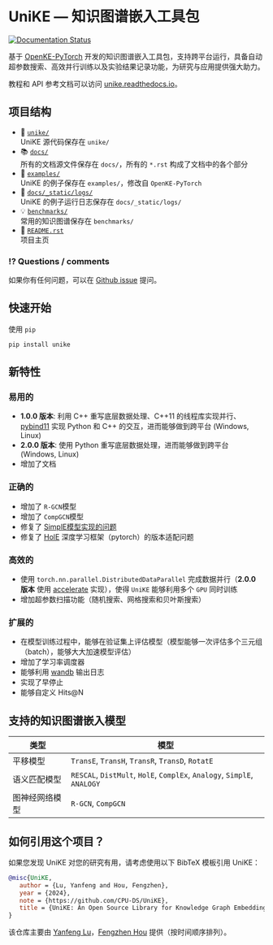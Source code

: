 # UniKE — 知识图谱嵌入工具包

[![Documentation Status](https://readthedocs.org/projects/unike/badge/?version=latest)](https://unike.readthedocs.io/zh_CN/latest/?badge=latest)

基于 [OpenKE-PyTorch](https://github.com/thunlp/OpenKE/tree/OpenKE-PyTorch) 开发的知识图谱嵌入工具包，支持跨平台运行，具备自动超参数搜索、高效并行训练以及实验结果记录功能，为研究与应用提供强大助力。

教程和 API 参考文档可以访问 [unike.readthedocs.io](https://unike.readthedocs.io/zh_CN/latest/)。

## 项目结构

- 📁 [`unike/`](https://github.com/CPU-DS/UniKE/tree/main/unike/)  
  UniKE 源代码保存在 `unike/`
- 📚 [`docs/`](https://github.com/CPU-DS/UniKE/tree/main/docs/)  
  所有的文档源文件保存在 `docs/`，所有的 `*.rst` 构成了文档中的各个部分
- 🌰 [`examples/`](https://github.com/CPU-DS/UniKE/tree/main/examples/)  
  UniKE 的例子保存在 `examples/`，修改自 `OpenKE-PyTorch`
- 📍 [`docs/_static/logs/`](https://github.com/CPU-DS/UniKE/tree/main/docs/_static/logs/)  
  UniKE 的例子运行日志保存在 `docs/_static/logs/`
- 💡 [`benchmarks/`](https://github.com/CPU-DS/UniKE/tree/main/benchmarks/)  
  常用的知识图谱保存在 `benchmarks/`
- 📜 [`README.rst`](https://github.com/CPU-DS/UniKE/tree/main/README.rst)  
  项目主页

### ⁉️ Questions / comments
如果你有任何问题，可以在 [Github issue](https://github.com/CPU-DS/UniKE/issues) 提问。

## 快速开始

使用 `pip`
```bash
pip install unike
```

## 新特性

### **易用的**

- **1.0.0 版本**: 利用 C++ 重写底层数据处理、C++11 的线程库实现并行、[pybind11](https://github.com/pybind/pybind11) 实现 Python 和 C++ 的交互，进而能够做到跨平台 (Windows, Linux)
- **2.0.0 版本**: 使用 Python 重写底层数据处理，进而能够做到跨平台 (Windows, Linux)
- 增加了文档

### **正确的**

- 增加了 `R-GCN`模型
- 增加了 `CompGCN`模型
- 修复了 [SimplE模型实现的问题](https://github.com/thunlp/OpenKE/issues/151)
- 修复了 [HolE](#details_hole) 深度学习框架（pytorch）的版本适配问题

### **高效的**

- 使用 `torch.nn.parallel.DistributedDataParallel` 完成数据并行（**2.0.0 版本** 使用 [accelerate](https://github.com/huggingface/accelerate) 实现），使得 `UniKE` 能够利用多个 `GPU` 同时训练
- 增加超参数扫描功能（随机搜索、网格搜索和贝叶斯搜索）

### **扩展的**

- 在模型训练过程中，能够在验证集上评估模型（模型能够一次评估多个三元组（batch），能够大大加速模型评估）
- 增加了学习率调度器
- 能够利用 [wandb](https://wandb.ai/) 输出日志
- 实现了早停止
- 能够自定义 Hits@N

## 支持的知识图谱嵌入模型

| 类型 | 模型 |
| --- | --- |
| 平移模型 | `TransE`, `TransH`, `TransR`, `TransD`, `RotatE` |
| 语义匹配模型 | `RESCAL`, `DistMult`, `HolE`, `ComplEx`, `Analogy`, `SimplE`, `ANALOGY` |
| 图神经网络模型 | `R-GCN`, `CompGCN` |

## 如何引用这个项目？

如果您发现 UniKE 对您的研究有用，请考虑使用以下 BibTeX 模板引用 UniKE：

```bibtex
@misc{UniKE,
   author = {Lu, Yanfeng and Hou, Fengzhen},
   year = {2024},
   note = {https://github.com/CPU-DS/UniKE},
   title = {UniKE: An Open Source Library for Knowledge Graph Embeddings}
}
```

该仓库主要由 [Yanfeng Lu](https://github.com/LuYF-Lemon-love)，[Fengzhen Hou](https://github.com/houfz-cpu) 提供（按时间顺序排列）。